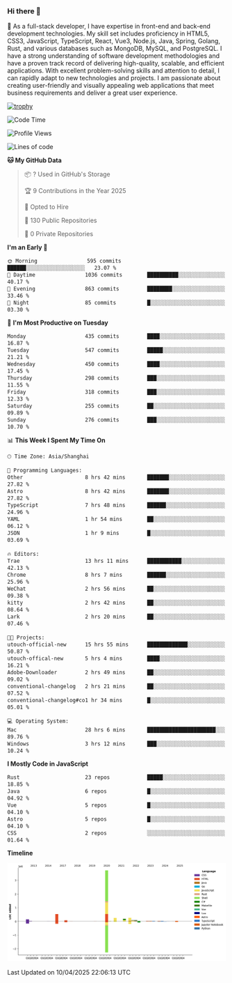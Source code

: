 ### Hi there 👋

🌱 As a full-stack developer, I have expertise in front-end and back-end development technologies. My skill set includes proficiency in HTML5, CSS3, JavaScript, TypeScript, React, Vue3, Node.js, Java, Spring, Golang, Rust, and various databases such as MongoDB, MySQL, and PostgreSQL. I have a strong understanding of software development methodologies and have a proven track record of delivering high-quality, scalable, and efficient applications. With excellent problem-solving skills and attention to detail, I can rapidly adapt to new technologies and projects. I am passionate about creating user-friendly and visually appealing web applications that meet business requirements and deliver a great user experience.

[![trophy](https://github-profile-trophy.vercel.app/?username=elton&rank=SECRET,SSS,SS,S,AAA,AA,A&theme=onedark&no-frame=true&margin-w=10)](https://github.com/ryo-ma/github-profile-trophy)

<!--START_SECTION:waka-->
![Code Time](http://img.shields.io/badge/Code%20Time-1%2C505%20hrs%208%20mins-blue)

![Profile Views](http://img.shields.io/badge/Profile%20Views-0-blue)

![Lines of code](https://img.shields.io/badge/From%20Hello%20World%20I%27ve%20Written-5.6%20million%20lines%20of%20code-blue)

**🐱 My GitHub Data** 

> 📦 ? Used in GitHub's Storage 
 > 
> 🏆 9 Contributions in the Year 2025
 > 
> 💼 Opted to Hire
 > 
> 📜 130 Public Repositories 
 > 
> 🔑 0 Private Repositories 
 > 
**I'm an Early 🐤** 

```text
🌞 Morning                595 commits         ██████░░░░░░░░░░░░░░░░░░░   23.07 % 
🌆 Daytime                1036 commits        ██████████░░░░░░░░░░░░░░░   40.17 % 
🌃 Evening                863 commits         ████████░░░░░░░░░░░░░░░░░   33.46 % 
🌙 Night                  85 commits          █░░░░░░░░░░░░░░░░░░░░░░░░   03.30 % 
```
📅 **I'm Most Productive on Tuesday** 

```text
Monday                   435 commits         ████░░░░░░░░░░░░░░░░░░░░░   16.87 % 
Tuesday                  547 commits         █████░░░░░░░░░░░░░░░░░░░░   21.21 % 
Wednesday                450 commits         ████░░░░░░░░░░░░░░░░░░░░░   17.45 % 
Thursday                 298 commits         ███░░░░░░░░░░░░░░░░░░░░░░   11.55 % 
Friday                   318 commits         ███░░░░░░░░░░░░░░░░░░░░░░   12.33 % 
Saturday                 255 commits         ██░░░░░░░░░░░░░░░░░░░░░░░   09.89 % 
Sunday                   276 commits         ███░░░░░░░░░░░░░░░░░░░░░░   10.70 % 
```


📊 **This Week I Spent My Time On** 

```text
🕑︎ Time Zone: Asia/Shanghai

💬 Programming Languages: 
Other                    8 hrs 42 mins       ███████░░░░░░░░░░░░░░░░░░   27.82 % 
Astro                    8 hrs 42 mins       ███████░░░░░░░░░░░░░░░░░░   27.82 % 
TypeScript               7 hrs 48 mins       ██████░░░░░░░░░░░░░░░░░░░   24.96 % 
YAML                     1 hr 54 mins        ██░░░░░░░░░░░░░░░░░░░░░░░   06.12 % 
JSON                     1 hr 9 mins         █░░░░░░░░░░░░░░░░░░░░░░░░   03.69 % 

🔥 Editors: 
Trae                     13 hrs 11 mins      ███████████░░░░░░░░░░░░░░   42.13 % 
Chrome                   8 hrs 7 mins        ██████░░░░░░░░░░░░░░░░░░░   25.96 % 
WeChat                   2 hrs 56 mins       ██░░░░░░░░░░░░░░░░░░░░░░░   09.38 % 
kitty                    2 hrs 42 mins       ██░░░░░░░░░░░░░░░░░░░░░░░   08.64 % 
Lark                     2 hrs 20 mins       ██░░░░░░░░░░░░░░░░░░░░░░░   07.46 % 

🐱‍💻 Projects: 
utouch-official-new      15 hrs 55 mins      █████████████░░░░░░░░░░░░   50.87 % 
utouch-offical-new       5 hrs 4 mins        ████░░░░░░░░░░░░░░░░░░░░░   16.21 % 
Adobe-Downloader         2 hrs 49 mins       ██░░░░░░░░░░░░░░░░░░░░░░░   09.02 % 
conventional-changelog   2 hrs 21 mins       ██░░░░░░░░░░░░░░░░░░░░░░░   07.52 % 
conventional-changelog#co1 hr 34 mins        █░░░░░░░░░░░░░░░░░░░░░░░░   05.01 % 

💻 Operating System: 
Mac                      28 hrs 6 mins       ██████████████████████░░░   89.76 % 
Windows                  3 hrs 12 mins       ███░░░░░░░░░░░░░░░░░░░░░░   10.24 % 
```

**I Mostly Code in JavaScript** 

```text
Rust                     23 repos            █████░░░░░░░░░░░░░░░░░░░░   18.85 % 
Java                     6 repos             █░░░░░░░░░░░░░░░░░░░░░░░░   04.92 % 
Vue                      5 repos             █░░░░░░░░░░░░░░░░░░░░░░░░   04.10 % 
Astro                    5 repos             █░░░░░░░░░░░░░░░░░░░░░░░░   04.10 % 
CSS                      2 repos             ░░░░░░░░░░░░░░░░░░░░░░░░░   01.64 % 
```



**Timeline**

![Lines of Code chart](https://raw.githubusercontent.com/elton/elton/main/assets/bar_graph.png)


 Last Updated on 10/04/2025 22:06:13 UTC
<!--END_SECTION:waka-->

<!--
**elton/elton** is a ✨ _special_ ✨ repository because its `README.md` (this file) appears on your GitHub profile.

Here are some ideas to get you started:

- 🔭 I’m currently working on ...
- 🌱 I’m currently learning ...
- 👯 I’m looking to collaborate on ...
- 🤔 I’m looking for help with ...
- 💬 Ask me about ...
- 📫 How to reach me: ...
- 😄 Pronouns: ...
- ⚡ Fun fact: ...
-->
